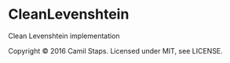 # CleanLevenshtein
Clean Levenshtein implementation

Copyright &copy; 2016 Camil Staps. Licensed under MIT, see LICENSE.

